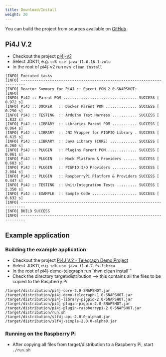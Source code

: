 ```yaml
---
title: Download/Install
weight: 20
---
```


You can build the project from sources available on [GitHub](https://github.com/Pi4J/pi4j-v2).

## Pi4J V.2

* Checkout the project [pi4j-v2](https://github.com/Pi4J/pi4j-v2)
* Select JDK11, e.g. `sdk use java 11.0.16.1-zulu`
* In the root of pi4j-v2 run `mvn clean install`

```
[INFO] Executed tasks
[INFO] ------------------------------------------------------------------------
[INFO] Reactor Summary for Pi4J :: Parent POM 2.0-SNAPSHOT:
[INFO] 
[INFO] Pi4J :: Parent POM ................................. SUCCESS [  0.972 s]
[INFO] Pi4J :: DOCKER   :: Docker Parent POM .............. SUCCESS [  0.290 s]
[INFO] Pi4J :: TESTING  :: Arduino Test Harness ........... SUCCESS [  1.832 s]
[INFO] Pi4J :: LIBRARY  :: Libraries Parent POM ........... SUCCESS [  0.064 s]
[INFO] Pi4J :: LIBRARY  :: JNI Wrapper for PIGPIO Library . SUCCESS [  6.615 s]
[INFO] Pi4J :: LIBRARY  :: Java Library (CORE) ............ SUCCESS [  6.260 s]
[INFO] Pi4J :: PLUGIN   :: Plugins Parent POM ............. SUCCESS [  0.061 s]
[INFO] Pi4J :: PLUGIN   :: Mock Platform & Providers ...... SUCCESS [  0.683 s]
[INFO] Pi4J :: PLUGIN   :: PIGPIO I/O Providers ........... SUCCESS [  2.084 s]
[INFO] Pi4J :: PLUGIN   :: RaspberryPi Platform & Providers SUCCESS [  0.447 s]
[INFO] Pi4J :: TESTING  :: Unit/Integration Tests ......... SUCCESS [  2.350 s]
[INFO] Pi4J :: EXAMPLE  :: Sample Code .................... SUCCESS [  0.632 s]
[INFO] ------------------------------------------------------------------------
[INFO] BUILD SUCCESS
[INFO] ------------------------------------------------------------------------
```

## Example application

### Building the example application

* Checkout the project [Pi4J V.2 - Telegraph Demo Project](https://github.com/Pi4J/pi4j-demo-telegraph)
* Select JDK11, e.g. ``sdk use java 11.0.7.fx-librca``
* In the root of pi4j-demo-telegraph run `m̀vn clean install``
* Check the directory target\distribution --> this contains all the files to be copied to the Raspberry Pi

```
/target/distribution/pi4j-core-2.0-SNAPSHOT.jar
/target/distribution/pi4j-demo-telegraph-1.0-SNAPSHOT.jar
/target/distribution/pi4j-library-pigpio-2.0-SNAPSHOT.jar
/target/distribution/pi4j-plugin-pigpio-2.0-SNAPSHOT.jar
/target/distribution/pi4j-plugin-raspberrypi-2.0-SNAPSHOT.jar
/target/distribution/run.sh
/target/distribution/slf4j-api-2.0.0-alpha0.jar
/target/distribution/slf4j-simple-2.0.0-alpha0.jar
```

### Running on the Raspberry Pi

* After copying all files from target/distribution to a Raspberry Pi, start `./run.sh`